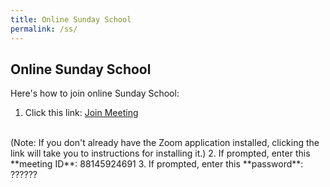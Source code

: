 ```yaml
---
title: Online Sunday School
permalink: /ss/
---
```


<section markdown="1">

# Online Sunday School

Here's how to join online Sunday School:

1. Click this link:
  <a class="blue" href="https://us02web.zoom.us/j/85899200490?pwd=YjA0RlVDUWo3ZGNUUnpUYytCbDJPQT09" rel="external" target="_blank">Join Meeting</a>
  <br>
  (Note: If you don't already have the Zoom application installed, clicking the
  link will take you to instructions for installing it.)
2. If prompted, enter this **meeting ID**: <span class="meeting-id"><span>881</span><span>4592</span>4691</span>
3. If prompted, enter this **password**: <span class="meeting-password"><span>???</span>???</span>

</section>
